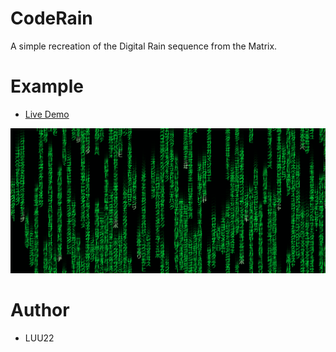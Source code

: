 # CodeRain

A simple recreation of the Digital Rain sequence from the Matrix.

# Example

* [Live Demo](https://adityathebe.github.io/Matrix/)

![Alt text](https://github.com/LUU22/CodeRain/blob/master/matrix.png)

# Author 

* LUU22
